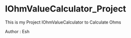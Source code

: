 # IOhmValueCalculator_Project
This is my Project IOhmValueCalculator to Calculate Ohms

Author : Esh 
